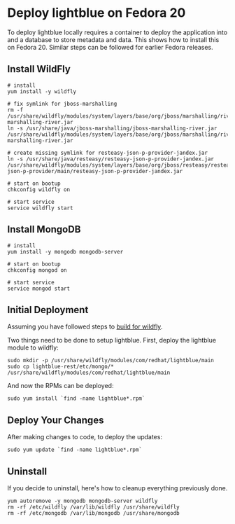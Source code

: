 # Deploy lightblue on Fedora 20

To deploy lightblue locally requires a container to deploy the application into and a database to store metadata and data.  This shows how to install this on Fedora 20.  Similar steps can be followed for earlier Fedora releases.

## Install WildFly
```
# install
yum install -y wildfly

# fix symlink for jboss-marshalling
rm -f /usr/share/wildfly/modules/system/layers/base/org/jboss/marshalling/river/main/jboss-marshalling-river.jar
ln -s /usr/share/java/jboss-marshalling/jboss-marshalling-river.jar /usr/share/wildfly/modules/system/layers/base/org/jboss/marshalling/river/main/jboss-marshalling-river.jar

# create missing symlink for resteasy-json-p-provider-jandex.jar
ln -s /usr/share/java/resteasy/resteasy-json-p-provider-jandex.jar /usr/share/wildfly/modules/system/layers/base/org/jboss/resteasy/resteasy-json-p-provider/main/resteasy-json-p-provider-jandex.jar

# start on bootup
chkconfig wildfly on

# start service
service wildfly start
```

## Install MongoDB
```
# install
yum install -y mongodb mongodb-server

# start on bootup
chkconfig mongod on

# start service
service mongod start
```

## Initial Deployment
Assuming you have followed steps to [build for wildfly](../build_source/README.md).

Two things need to be done to setup lightblue.  First, deploy the lightblue module to wildfly:
```
sudo mkdir -p /usr/share/wildfly/modules/com/redhat/lightblue/main
sudo cp lightblue-rest/etc/mongo/* /usr/share/wildfly/modules/com/redhat/lightblue/main
```

And now the RPMs can be deployed:
```
sudo yum install `find -name lightblue*.rpm`
```

## Deploy Your Changes
After making changes to code, to deploy the updates:
```
sudo yum update `find -name lightblue*.rpm`
```

## Uninstall
If you decide to uninstall, here's how to cleanup everything previously done.

```
yum autoremove -y mongodb mongodb-server wildfly
rm -rf /etc/wildfly /var/lib/wildfly /usr/share/wildfly
rm -rf /etc/mongodb /var/lib/mongodb /usr/share/mongodb
```
